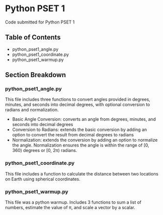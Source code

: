 # Python PSET 1
Code submitted for Python PSET 1

## Table of Contents
- python_pset1_angle.py
- python_pset1_coordinate.py
- python_pset1_warmup.py

## Section Breakdown
### python_pset1_angle.py
This file includes three functions to convert angles provided in degrees, minutes, and seconds into decimal degrees, with optional conversion to radians and normalization. 
- Basic Angle Conversion: converts an angle from degrees, minutes, and seconds into decimal degrees
- Conversion to Radians: extends the basic conversion by adding an option to convert the result from decimal degrees to radians
- Normalization: extends the conversion by adding an option to normalize the angle. Normalization ensures the angle is within the range of [0, 360) degrees or [0, 2π) radians.

### python_pset1_coordinate.py
This file includes a function to calculate the distance between two locations on Earth using spherical coordinates.

### python_pset1_warmup.py 
This file was a python warmup. Includes 3 functions to sum a list of numbers, estimate the value of π, and scale a vector by a scalar.
